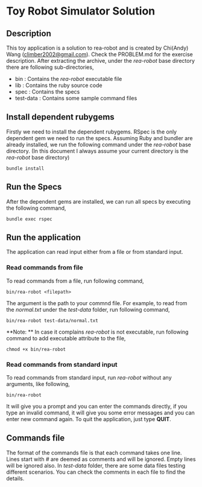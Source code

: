 Toy Robot Simulator Solution
============================

Description
-----------

This toy application is a solution to rea-robot and is created by Chi(Andy) Wang (climber2002@gmail.com). Check the PROBLEM.md for the exercise description. After extracting the archive, under the *rea-robot* base directory there are following sub-directories,

- bin : Contains the *rea-robot* executable file
- lib : Contains the ruby source code
- spec : Contains the specs
- test-data : Contains some sample command files

Install dependent rubygems
--------------------------

Firstly we need to install the dependent rubygems. RSpec is the only dependent gem we need to run the specs. Assuming Ruby and bundler are already installed, we run the following command under the *rea-robot* base directory. (In this document I always assume your current directory is the *rea-robot* base directory)

    bundle install


Run the Specs
-------------

After the dependent gems are installed, we can run all specs by executing the following command,

    bundle exec rspec

Run the application
-------------------

The application can read input either from a file or from standard input.

### Read commands from file

To read commands from a file, run following command,

    bin/rea-robot <filepath>

The argument <filepath> is the path to your commnd file. For example, to read from the *normal.txt* under the *test-data* folder, run following command,

    bin/rea-robot test-data/normal.txt

**Note: ** In case it complains *rea-robot* is not executable, run following command to add executable attribute to the file,

    chmod +x bin/rea-robot

### Read commands from standard input

To read commands from standard input, run *rea-robot* without any arguments, like following,

    bin/rea-robot

It will give you a prompt and you can enter the commands directly, if you type an invalid command, it will give you some error messages and you can enter new command again. To quit the application, just type **QUIT**.


Commands file
-------------
The format of the commands file is that each command takes one line. Lines start with *#* are deemed as comments and will be ignored. Empty lines will be ignored also. In *test-data* folder, there are some data files testing different scenarios. You can check the comments in each file to find the details.



